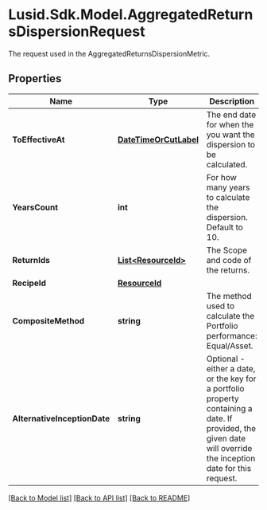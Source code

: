 # Lusid.Sdk.Model.AggregatedReturnsDispersionRequest
The request used in the AggregatedReturnsDispersionMetric.

## Properties

Name | Type | Description | Notes
------------ | ------------- | ------------- | -------------
**ToEffectiveAt** | [**DateTimeOrCutLabel**](DateTimeOrCutLabel.md) | The end date for when the you want the dispersion to be calculated. | [optional] 
**YearsCount** | **int** | For how many years to calculate the dispersion. Default to 10. | [optional] 
**ReturnIds** | [**List&lt;ResourceId&gt;**](ResourceId.md) | The Scope and code of the returns. | [optional] 
**RecipeId** | [**ResourceId**](ResourceId.md) |  | [optional] 
**CompositeMethod** | **string** | The method used to calculate the Portfolio performance: Equal/Asset. | [optional] 
**AlternativeInceptionDate** | **string** | Optional - either a date, or the key for a portfolio property containing a date. If provided, the given date will override the inception date for this request. | [optional] 

[[Back to Model list]](../README.md#documentation-for-models) [[Back to API list]](../README.md#documentation-for-api-endpoints) [[Back to README]](../README.md)

